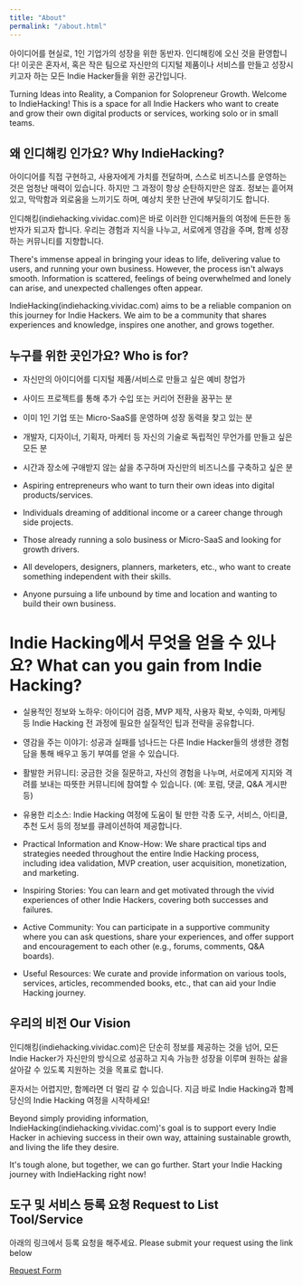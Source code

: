 ```yaml
---
title: "About"
permalink: "/about.html"
---
```


아이디어를 현실로, 1인 기업가의 성장을 위한 동반자. 인디해킹에 오신 것을 환영합니다!
이곳은 혼자서, 혹은 작은 팀으로 자신만의 디지털 제품이나 서비스를 만들고 성장시키고자 하는 모든 Indie Hacker들을 위한 공간입니다.

Turning Ideas into Reality, a Companion for Solopreneur Growth. Welcome to IndieHacking!
This is a space for all Indie Hackers who want to create and grow their own digital products or services, working solo or in small teams.

## 왜 인디해킹 인가요? Why IndieHacking?
아이디어를 직접 구현하고, 사용자에게 가치를 전달하며, 스스로 비즈니스를 운영하는 것은 엄청난 매력이 있습니다.
하지만 그 과정이 항상 순탄하지만은 않죠.
정보는 흩어져 있고, 막막함과 외로움을 느끼기도 하며, 예상치 못한 난관에 부딪히기도 합니다.

인디해킹(indiehacking.vividac.com)은 바로 이러한 인디해커들의 여정에 든든한 동반자가 되고자 합니다.
우리는 경험과 지식을 나누고, 서로에게 영감을 주며, 함께 성장하는 커뮤니티를 지향합니다.

There's immense appeal in bringing your ideas to life, delivering value to users, and running your own business.
However, the process isn't always smooth.
Information is scattered, feelings of being overwhelmed and lonely can arise, and unexpected challenges often appear.

IndieHacking(indiehacking.vividac.com) aims to be a reliable companion on this journey for Indie Hackers.
We aim to be a community that shares experiences and knowledge, inspires one another, and grows together.

## 누구를 위한 곳인가요? Who is for?
* 자신만의 아이디어를 디지털 제품/서비스로 만들고 싶은 예비 창업가
* 사이드 프로젝트를 통해 추가 수입 또는 커리어 전환을 꿈꾸는 분
* 이미 1인 기업 또는 Micro-SaaS를 운영하며 성장 동력을 찾고 있는 분
* 개발자, 디자이너, 기획자, 마케터 등 자신의 기술로 독립적인 무언가를 만들고 싶은 모든 분
* 시간과 장소에 구애받지 않는 삶을 추구하며 자신만의 비즈니스를 구축하고 싶은 분

* Aspiring entrepreneurs who want to turn their own ideas into digital products/services.
* Individuals dreaming of additional income or a career change through side projects.
* Those already running a solo business or Micro-SaaS and looking for growth drivers.
* All developers, designers, planners, marketers, etc., who want to create something independent with their skills.
* Anyone pursuing a life unbound by time and location and wanting to build their own business.

# Indie Hacking에서 무엇을 얻을 수 있나요? What can you gain from Indie Hacking?
* 실용적인 정보와 노하우: 아이디어 검증, MVP 제작, 사용자 확보, 수익화, 마케팅 등 Indie Hacking 전 과정에 필요한 실질적인 팁과 전략을 공유합니다. 
* 영감을 주는 이야기: 성공과 실패를 넘나드는 다른 Indie Hacker들의 생생한 경험담을 통해 배우고 동기 부여를 얻을 수 있습니다.
* 활발한 커뮤니티: 궁금한 것을 질문하고, 자신의 경험을 나누며, 서로에게 지지와 격려를 보내는 따뜻한 커뮤니티에 참여할 수 있습니다. (예: 포럼, 댓글, Q&A 게시판 등)
* 유용한 리소스: Indie Hacking 여정에 도움이 될 만한 각종 도구, 서비스, 아티클, 추천 도서 등의 정보를 큐레이션하여 제공합니다.

* Practical Information and Know-How: We share practical tips and strategies needed throughout the entire Indie Hacking process, including idea validation, MVP creation, user acquisition, monetization, and marketing.
* Inspiring Stories: You can learn and get motivated through the vivid experiences of other Indie Hackers, covering both successes and failures.
* Active Community: You can participate in a supportive community where you can ask questions, share your experiences, and offer support and encouragement to each other (e.g., forums, comments, Q&A boards).
* Useful Resources: We curate and provide information on various tools, services, articles, recommended books, etc., that can aid your Indie Hacking journey.

## 우리의 비전 Our Vision
인디해킹(indiehacking.vividac.com)은 단순히 정보를 제공하는 것을 넘어, 모든 Indie Hacker가 자신만의 방식으로 성공하고 지속 가능한 성장을 이루며 원하는 삶을 살아갈 수 있도록 지원하는 것을 목표로 합니다.

혼자서는 어렵지만, 함께라면 더 멀리 갈 수 있습니다. 지금 바로 Indie Hacking과 함께 당신의 Indie Hacking 여정을 시작하세요!

Beyond simply providing information, IndieHacking(indiehacking.vividac.com)'s goal is to support every Indie Hacker in achieving success in their own way, attaining sustainable growth, and living the life they desire.

It's tough alone, but together, we can go further. Start your Indie Hacking journey with IndieHacking right now!

## 도구 및 서비스 등록 요청 Request to List Tool/Service
아래의 링크에서 등록 요청을 해주세요. Please submit your request using the link below

[Request Form](https://forms.gle/wxi6LM2o2mR8L3yX7)

